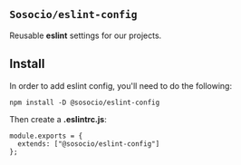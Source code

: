 ## `Sosocio/eslint-config`

Reusable **eslint** settings for our projects.

## Install

In order to add eslint config, you'll need to do the following:

```
npm install -D @sosocio/eslint-config
```

Then create a **.eslintrc.js**:

```JS
module.exports = {
  extends: ["@sosocio/eslint-config"]
};
```